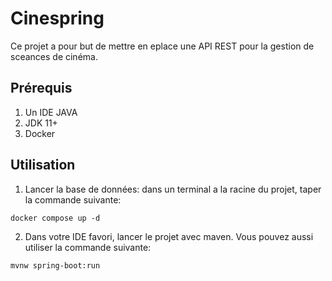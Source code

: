 # Cinespring

Ce projet a pour but de mettre en eplace une API REST pour la gestion de sceances de cinéma.

## Prérequis
1. Un IDE JAVA
2. JDK 11+
3. Docker

## Utilisation
1. Lancer la base de données:
dans un terminal a la racine du projet, taper la commande suivante:
```shell script
docker compose up -d
```

2. Dans votre IDE favori, lancer le projet avec maven. Vous pouvez aussi utiliser la commande suivante:
```shell script
mvnw spring-boot:run
```
